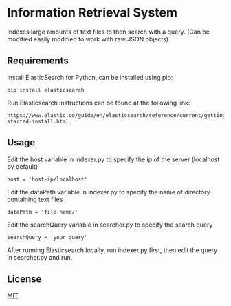 # Information Retrieval System
Indexes large amounts of text files to then search with a query. (Can be modified easily modified to work with raw JSON objects)

## Requirements
Install ElasticSearch for Python, can be installed using pip:
```
pip install elasticsearch
```
Run Elasticsearch instructions can be found at the following link:
```
https://www.elastic.co/guide/en/elasticsearch/reference/current/getting-started-install.html
```
## Usage
Edit the host variable in indexer.py to specify the ip of the server (localhost by default)
```
host = 'host-ip/localhost'
```
Edit the dataPath variable in indexer.py to specify the name of directory containing text files
```
dataPath = 'file-name/'
```
Edit the searchQuery variable in searcher.py to specify the search query
```
searchQuery = 'your query'
```
After running Elasticsearch locally, run indexer.py first, then edit the query in searcher.py and run.
## License
[MIT](LICENSE)

